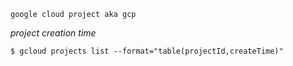 `google cloud project aka gcp`

*project creation time*

```$ gcloud projects list --format="table(projectId,createTime)"```